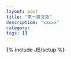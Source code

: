 ```yaml
---
layout: post
title: "第一篇文章"
description: "xxxxx"
category: 
tags: []
---
```

{% include JB/setup %}
